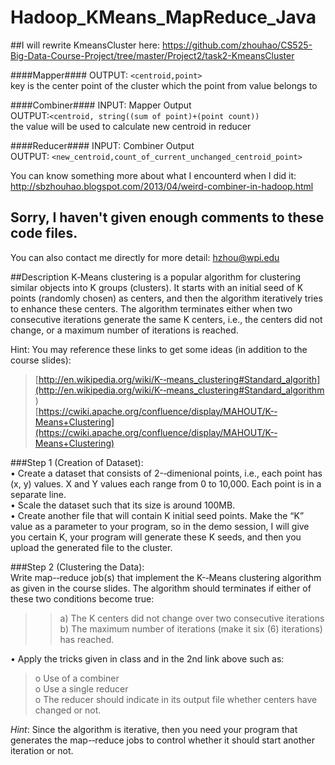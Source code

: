 Hadoop_KMeans_MapReduce_Java
============================

##I will rewrite KmeansCluster here: https://github.com/zhouhao/CS525-Big-Data-Course-Project/tree/master/Project2/task2-KmeansCluster

####Mapper####
OUTPUT: `<centroid,point>`     
key is the center point of the cluster which the point from value belongs to     

####Combiner####
INPUT: Mapper Output    
OUTPUT:`<centroid, string((sum of point)+(point count))`    
the value will be used to calculate new centroid in reducer   

####Reducer####
INPUT: Combiner Output   
OUTPUT: `<new_centroid,count_of_current_unchanged_centroid_point>`      


You can know something more about what I encounterd when I did it:    
http://sbzhouhao.blogspot.com/2013/04/weird-combiner-in-hadoop.html

## Sorry, I haven't given enough comments to these code files.

You can also contact me directly for more detail: hzhou@wpi.edu 

##Description
K‐Means clustering is a popular algorithm for clustering similar objects into K groups (clusters). It starts with an initial seed of K points (randomly chosen) as centers, and then the algorithm iteratively tries to enhance  these  centers.  The  algorithm  terminates  either  when  two  consecutive  iterations  generate  the same K centers, i.e., the centers did not change, or a maximum number of iterations is reached.  
 
Hint: You may reference these links to get some ideas (in addition to the course slides): 
>[http://en.wikipedia.org/wiki/K-­‐means_clustering#Standard_algorith](http://en.wikipedia.org/wiki/K-­‐means_clustering#Standard_algorithm )     
>[https://cwiki.apache.org/confluence/display/MAHOUT/K-­‐Means+Clustering](https://cwiki.apache.org/confluence/display/MAHOUT/K-­‐Means+Clustering)
 
 
###Step 1 (Creation of Dataset):  
•	Create a dataset that consists of 2-­‐dimenional points, i.e., each point has (x, y) values. X and Y values each range from 0 to 10,000. Each point is in a separate line.    
•	Scale the dataset such that its size is around 100MB.    
•	Create another file that will contain K initial seed points. Make the “K” value as a parameter to your program, so in the demo session, I will give you certain K, your program will generate these K seeds, and then you upload the generated file to the cluster.    
 
 
###Step 2 (Clustering the Data):  
Write map-­‐reduce job(s) that implement the K-­‐Means clustering algorithm as given in the course slides. The algorithm should terminates if either of these two conditions become true:    
>>a)	The K centers did not change over two consecutive iterations    
>>b)	The maximum number of iterations (make it six (6) iterations) has reached.   

•	Apply the tricks given in class and in the 2nd link above such as:   
>o	Use of a combiner    
>o	Use a single reducer    
>o	The reducer should indicate in its output file whether centers have changed or not.    
 
*Hint*: Since the algorithm is iterative, then you need your program that generates the map-­‐reduce jobs to control whether it should start another iteration or not. 
